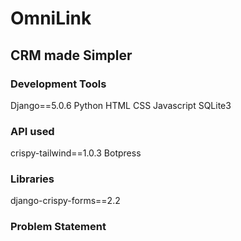 <h1>OmniLink</h1>
<h2>CRM made Simpler</h2>
<h3>Development Tools</h3>
<p>
  Django==5.0.6
  Python
  HTML
  CSS
  Javascript
  SQLite3
</p>
<h3>API used</h3>
<p>
  crispy-tailwind==1.0.3
  Botpress
</p>
<h3>Libraries</h3>
<p>
  django-crispy-forms==2.2
</p>
<h3>Problem Statement</h3>
